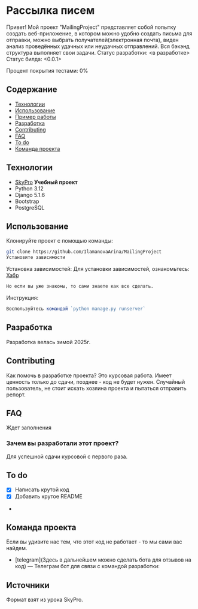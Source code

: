 # Рассылка писем
Привет! Мой проект "MailingProject" представляет собой попытку создать веб-приложение, 
в котором можно удобно создать письма для отправки, можно выбрать получателей(электронная почта), 
виден анализ проведённых удачных или неудачных отправлений.
Вся бэкэнд структура выполняет свои задачи. 
Статус разработки: <в разработке>
Статус билда: <0.0.1>

Процент покрытия тестами: 0%

## Содержание
- [Технологии](#технологии)
- [Использование](#использование)
- [Пример работы](#пример-работы)
- [Разработка](#разработка)
- [Contributing](#contributing)
- [FAQ](#faq)
- [To do](#to-do)
- [Команда проекта](#команда-проекта)

## Технологии
- [SkyPro](https://my.sky.pro/) **Учебный проект**
- Python 3.12
- Django 5.1.6
- Bootstrap
- PostgreSQL


## Использование

Клонируйте проект с помощью команды:
```sh
git clone https://github.com/IlamanovaArina/MailingProject 
Установите зависимости
```

Установка зависимостей:
Для установки зависимостей, ознакомьтесь: [Хабр](https://habr.com/ru/articles/593529/)
```sh
Но если вы уже знакомы, то сами знаете как все сделать.
```

Инструкция:
```typescript
Воспользуйтесь командой `python manage.py runserver`
```


## Разработка
Разработка велась зимой 2025г. 


## Contributing
Как помочь в разработке проекта? Это курсовая работа. Имеет ценность только до сдачи, позднее - код не будет нужен.
Случайный пользователь, не стоит искать хозяина проекта и пытаться отправить репорт.

## FAQ 
Ждет заполнения

### Зачем вы разработали этот проект?
Для успешной сдачи курсовой с первого раза.

## To do
- [x] Написать крутой код
- [x] Добавить крутое README
- 
## Команда проекта
Если вы удивите нас тем, что этот код не работает - то мы сами вас найдем.

- [telegram](Здесь в дальнейшем можно сделать бота для отзывов на код) — Телеграм бот для связи с командой разработки: 

## Источники
Формат взят из урока SkyPro.
